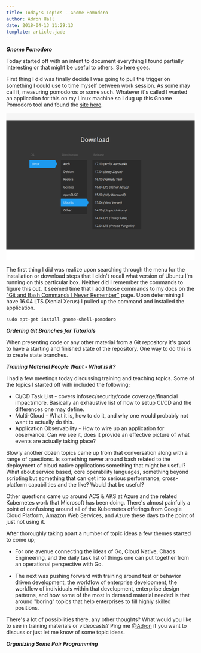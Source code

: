 ```yaml
---
title: Today's Topics - Gnome Pomodoro
author: Adron Hall
date: 2018-04-13 11:29:13
template: article.jade
---
```

***Gnome Pomodoro***

Today started off with an intent to document everything I found partially interesting or that might be useful to others. So here goes.

First thing I did was finally decide I was going to pull the trigger on something I could use to time myself between work session. As some may call it, measuring pomodoros or some such. Whatever it's called I wanted an application for this on my Linux machine so I dug up this Gnome Pomodoro tool and found the [site here](http://gnomepomodoro.org/).

[![Gnome Pomodoro Download](gnomedownload.png)](http://gnomepomodoro.org/)

The first thing I did was realize upon searching through the menu for the installation or download steps that I didn't recall what version of Ubuntu I'm running on this particular box. Neither did I remember the commands to figure this out. It seemed time that I add those commands to my docs on the ["Git and Bash Commands I Never Remember"](http://blog.adron.me/docs/git-and-bash-commands-i-never-remember/) page. Upon determining I have 16.04 LTS (Xenial Xerus) I pulled up the command and installed the application.

```
sudo apt-get install gnome-shell-pomodoro
```

<span class="more"></span>

***Ordering Git Branches for Tutorials***

When presenting code or any other material from a Git repository it's good to have a starting and finished state of the repository. One way to do this is to create state branches.


***Training Material People Want - What is it?***

I had a few meetings today discussing training and teaching topics. Some of the topics I started off with included the following;

* CI/CD Task List - covers infosec/security/code coverage/financial impact/more. Basically an exhaustive list of how to setup CI/CD and the differences one may define.
* Multi-Cloud - What it is, how to do it, and why one would probably not want to actually do this.
* Application Observability - How to wire up an application for observance. Can we see it, does it provide an effective picture of what events are actually taking place?

Slowly another dozen topics came up from that conversation along with a range of questions. Is something newer around bash related to the deployment of cloud native applications something that might be useful? What about service based, core operability languages, something beyond scripting but something that can get into serious performance, cross-platform capabilities and the like? Would that be useful?

Other questions came up around ACS & AKS at Azure and the related Kubernetes work that Microsoft has been doing. There's almost painfully a point of confusiong around all of the Kubernetes offerings from Google Cloud Platform, Amazon Web Services, and Azure these days to the point of just not using it.

After thoroughly taking apart a number of topic ideas a few themes started to come up;

* For one avenue connecting the ideas of Go, Cloud Native, Chaos Engineering, and the daily task list of things one can put together from an operational perspective with Go.

* The next was pushing forward with training around test or behavior driven development, the workflow of enterprise development, the workflow of individuals within that development, enterprise design patterns, and how some of the most in demand material needed is that around "boring" topics that help enterprises to fill highly skilled positions. 

There's a lot of possibilities there, any other thoughts? What would you like to see in training materials or videocasts? Ping me [@Adron](https://twitter.com/adron) if you want to discuss or just let me know of some topic ideas.

***Organizing Some Pair Programming***

